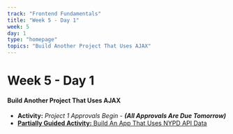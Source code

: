 ```yaml
---
track: "Frontend Fundamentals"
title: "Week 5 - Day 1"
week: 5
day: 1
type: "homepage"
topics: "Build Another Project That Uses AJAX"
---
```



# Week 5 - Day 1

#### Build Another Project That Uses AJAX
- **Activity:** *Project 1 Approvals Begin* - _**(All Approvals Are Due Tomorrow)**_
- [**Partially Guided Activity:** Build An App That Uses NYPD API Data](/frontend-fundamentals/week-5/day-1/labs/build-an-app-that-uses-nyc-api-data/)

